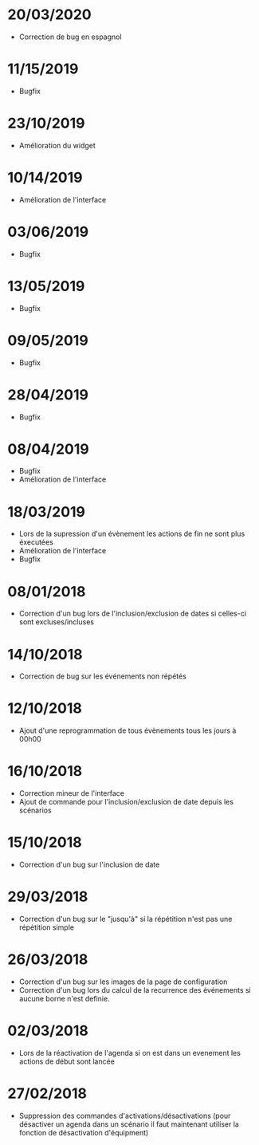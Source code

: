 # 20/03/2020

- Correction de bug en espagnol

# 11/15/2019

- Bugfix

# 23/10/2019

- Amélioration du widget

# 10/14/2019

- Amélioration de l'interface

# 03/06/2019

- Bugfix

# 13/05/2019

- Bugfix

# 09/05/2019

- Bugfix

# 28/04/2019

- Bugfix

# 08/04/2019

- Bugfix
- Amélioration de l'interface

# 18/03/2019

- Lors de la supression d'un évènement les actions de fin ne sont plus éxecutées
- Amélioration de l'interface
- Bugfix

# 08/01/2018

- Correction d'un bug lors de l'inclusion/exclusion de dates si celles-ci sont excluses/incluses

# 14/10/2018

- Correction de bug sur les événements non répétés

# 12/10/2018

- Ajout d'une reprogrammation de tous évènements tous les jours à 00h00

# 16/10/2018

- Correction mineur de l'interface
- Ajout de commande pour l'inclusion/exclusion de date depuis les scénarios

# 15/10/2018

- Correction d'un bug sur l'inclusion de date

# 29/03/2018

- Correction d'un bug sur le "jusqu'à" si la répétition n'est pas une répétition simple

# 26/03/2018

- Correction d'un bug sur les images de la page de configuration
- Correction d'un bug lors du calcul de la recurrence des événements si aucune borne n'est definie.

# 02/03/2018

- Lors de la réactivation de l'agenda si on est dans un evenement les actions de début sont lancée

# 27/02/2018

-	Suppression des commandes d'activations/désactivations (pour désactiver un agenda dans un scénario il faut maintenant utiliser la fonction de désactivation d'équipment)
